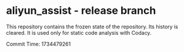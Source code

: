 # aliyun_assist - release branch

This repository contains the frozen state of the repository.
Its history is cleared. It is used only for static code
analysis with Codacy.

Commit Time: 1734479261